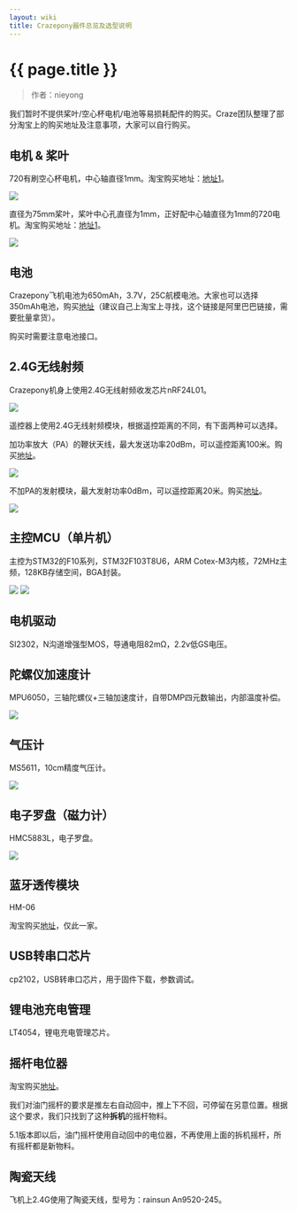 ```yaml
---
layout: wiki
title: Crazepony器件总览及选型说明
---
```


# {{ page.title }}

> 作者：nieyong

我们暂时不提供桨叶/空心杯电机/电池等易损耗配件的购买。Craze团队整理了部分淘宝上的购买地址及注意事项，大家可以自行购买。

## 电机 & 桨叶

720有刷空心杯电机，中心轴直径1mm。淘宝购买地址：[地址1](http://item.taobao.com/item.htm?ut_sk=1.U5nfk/5pPyADAHT9gIoKBhWX_21380790_1416310719.Copy.ShareSceneItemDetail&id=41176268103)。

![](/assets/img/motor-720.jpg)

直径为75mm桨叶，桨叶中心孔直径为1mm，正好配中心轴直径为1mm的720电机。淘宝购买地址：[地址1](http://item.taobao.com/item.htm?spm=a230r.1.0.0.ZZNieR&id=35723782642&ns=1&abbucket=7#detail)。

![](/assets/img/prop-75.png)

## 电池
Crazepony飞机电池为650mAh，3.7V，25C航模电池。大家也可以选择350mAh电池，购买[地址](http://detail.1688.com/offer/1234287135.html)（建议自己上淘宝上寻找，这个链接是阿里巴巴链接，需要批量拿货）。

购买时需要注意电池接口。

## 2.4G无线射频
Crazepony机身上使用2.4G无线射频收发芯片nRF24L01。

![](/assets/img/nRF24L01-ic.jpg)

遥控器上使用2.4G无线射频模块，根据遥控距离的不同，有下面两种可以选择。

加功率放大（PA）的鞭状天线，最大发送功率20dBm，可以遥控距离100米。购买[地址](http://detail.tmall.com/item.htm?spm=a230r.1.14.1.6SuQ2w&id=40504364189&ad_id=&am_id=&cm_id=140105335569ed55e27b&pm_id=&abbucket=13)。

![](/assets/img/rm-ctrl-8.jpg)

不加PA的发射模块，最大发射功率0dBm，可以遥控距离20米。购买[地址](http://detail.tmall.com/item.htm?spm=a230r.1.14.1.qbCmu0&id=41587731684&ad_id=&am_id=&cm_id=140105335569ed55e27b&pm_id=&abbucket=13)。

![](/assets/img/rm-ctrl-7.jpg)

## 主控MCU（单片机）
主控为STM32的F10系列，STM32F103T8U6，ARM Cotex-M3内核，72MHz主频，128KB存储空间，BGA封装。

![](/assets/img/stm32-ic.jpg)
![](/assets/img/stm32-ic-back.jpg)

## 电机驱动
SI2302，N沟道增强型MOS，导通电阻82mΩ，2.2v低GS电压。

## 陀螺仪加速度计
MPU6050，三轴陀螺仪+三轴加速度计，自带DMP四元数输出，内部温度补偿。

![](/assets/img/mpu-6050-ic.jpg)

## 气压计
MS5611，10cm精度气压计。

![](/assets/img/ms5611.jpg)

## 电子罗盘（磁力计）
HMC5883L，电子罗盘。

![](/assets/img/HMC5883L-ic.jpg)

## 蓝牙透传模块
HM-06

淘宝购买[地址](http://item.taobao.com/item.htm?spm=a230r.1.14.1.xYrzTD&id=17278839073&ns=1&_u=j1omdar17efa#detail)，仅此一家。

## USB转串口芯片
cp2102，USB转串口芯片，用于固件下载，参数调试。

## 锂电池充电管理
LT4054，锂电充电管理芯片。


## 摇杆电位器
淘宝购买[地址](http://item.taobao.com/item.htm?spm=a1z09.2.9.163.18Dk2I&id=38490983640&_u=m205fe4p579e)。

我们对油门摇杆的要求是推左右自动回中，推上下不回，可停留在另意位置。根据这个要求，我们只找到了这种**拆机**的摇杆物料。

5.1版本即以后，油门摇杆使用自动回中的电位器，不再使用上面的拆机摇杆，所有摇杆都是新物料。

## 陶瓷天线
飞机上2.4G使用了陶瓷天线，型号为：rainsun An9520-245。
